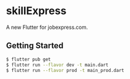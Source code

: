 # skillExpress

A new Flutter for jobexpress.com.

## Getting Started


```sh
$ flutter pub get
$ flutter run --flavor dev -t main.dart
$ flutter run --flavor prod -t main_prod.dart
```

